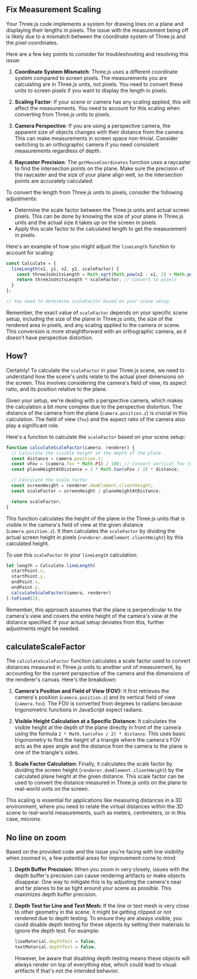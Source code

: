 ## Fix Measurement Scaling

Your Three.js code implements a system for drawing lines on a plane and displaying their lengths in pixels. The issue with the measurement being off is likely due to a mismatch between the coordinate system of Three.js and the pixel coordinates.

Here are a few key points to consider for troubleshooting and resolving this issue:

1. **Coordinate System Mismatch**: Three.js uses a different coordinate system compared to screen pixels. The measurements you are calculating are in Three.js units, not pixels. You need to convert these units to screen pixels if you want to display the length in pixels.

2. **Scaling Factor**: If your scene or camera has any scaling applied, this will affect the measurements. You need to account for this scaling when converting from Three.js units to pixels.

3. **Camera Perspective**: If you are using a perspective camera, the apparent size of objects changes with their distance from the camera. This can make measurements in screen space non-trivial. Consider switching to an orthographic camera if you need consistent measurements regardless of depth.

4. **Raycaster Precision**: The `getMouseCoordinates` function uses a raycaster to find the intersection points on the plane. Make sure the precision of the raycaster and the size of your plane align well, so the intersection points are accurately calculated.

To convert the length from Three.js units to pixels, consider the following adjustments:

- Determine the scale factor between the Three.js units and actual screen pixels. This can be done by knowing the size of your plane in Three.js units and the actual size it takes up on the screen in pixels.
- Apply this scale factor to the calculated length to get the measurement in pixels.

Here's an example of how you might adjust the `lineLength` function to account for scaling:

```javascript
const Calculate = {
  lineLength(x1, y1, x2, y2, scaleFactor) {
    const threeJsUnitsLength = Math.sqrt(Math.pow(x2 - x1, 2) + Math.pow(y2 - y1, 2));
    return threeJsUnitsLength * scaleFactor; // Convert to pixels
  }
};

// You need to determine scaleFactor based on your scene setup
```

Remember, the exact value of `scaleFactor` depends on your specific scene setup, including the size of the plane in Three.js units, the size of the rendered area in pixels, and any scaling applied to the camera or scene. This conversion is more straightforward with an orthographic camera, as it doesn't have perspective distortion.

## How?

Certainly! To calculate the `scaleFactor` in your Three.js scene, we need to understand how the scene's units relate to the actual pixel dimensions on the screen. This involves considering the camera's field of view, its aspect ratio, and its position relative to the plane.

Given your setup, we're dealing with a perspective camera, which makes the calculation a bit more complex due to the perspective distortion. The distance of the camera from the plane (`camera.position.z`) is crucial in this calculation. The field of view (`fov`) and the aspect ratio of the camera also play a significant role.

Here's a function to calculate the `scaleFactor` based on your scene setup:

```javascript
function calculateScaleFactor(camera, renderer) {
  // Calculate the visible height at the depth of the plane
  const distance = camera.position.z;
  const vFov = (camera.fov * Math.PI) / 180; // Convert vertical fov to radians
  const planeHeightAtDistance = 2 * Math.tan(vFov / 2) * distance;

  // Calculate the scale factor
  const screenHeight = renderer.domElement.clientHeight;
  const scaleFactor = screenHeight / planeHeightAtDistance;

  return scaleFactor;
}
```

This function calculates the height of the plane in the Three.js units that is visible in the camera's field of view at the given distance (`camera.position.z`). It then calculates the `scaleFactor` by dividing the actual screen height in pixels (`renderer.domElement.clientHeight`) by this calculated height.

To use this `scaleFactor` in your `lineLength` calculation:

```javascript
let length = Calculate.lineLength(
  startPoint.x,
  startPoint.y,
  endPoint.x,
  endPoint.y,
  calculateScaleFactor(camera, renderer)
).toFixed(2);
```

Remember, this approach assumes that the plane is perpendicular to the camera's view and covers the entire height of the camera's view at the distance specified. If your actual setup deviates from this, further adjustments might be needed.

## calculateScaleFactor

The `calculateScaleFactor` function calculates a scale factor used to convert distances measured in Three.js units to another unit of measurement, by accounting for the current perspective of the camera and the dimensions of the renderer's canvas. Here's the breakdown:

1. **Camera's Position and Field of View (FOV):** It first retrieves the camera's position (`camera.position.z`) and its vertical field of view (`camera.fov`). The FOV is converted from degrees to radians because trigonometric functions in JavaScript expect radians.

2. **Visible Height Calculation at a Specific Distance:** It calculates the visible height at the depth of the plane directly in front of the camera using the formula `2 * Math.tan(vFov / 2) * distance`. This uses basic trigonometry to find the height of a triangle where the camera's FOV acts as the apex angle and the distance from the camera to the plane is one of the triangle's sides.

3. **Scale Factor Calculation:** Finally, it calculates the scale factor by dividing the screen height (`renderer.domElement.clientHeight`) by the calculated plane height at the given distance. This scale factor can be used to convert the distance measured in Three.js units on the plane to real-world units on the screen.

This scaling is essential for applications like measuring distances in a 3D environment, where you need to relate the virtual distances within the 3D scene to real-world measurements, such as meters, centimeters, or in this case, microns.

## No line on zoom

Based on the provided code and the issue you're facing with line visibility when zoomed in, a few potential areas for improvement come to mind:

1. **Depth Buffer Precision:** When you zoom in very closely, issues with the depth buffer's precision can cause rendering artifacts or make objects disappear. One way to mitigate this is by adjusting the camera's near and far planes to be as tight around your scene as possible. This maximizes depth buffer precision.

2. **Depth Test for Line and Text Mesh:** If the line or text mesh is very close to other geometry in the scene, it might be getting clipped or not rendered due to depth testing. To ensure they are always visible, you could disable depth testing for these objects by setting their materials to ignore the depth test. For example:

   ```javascript
   lineMaterial.depthTest = false;
   textMaterial.depthTest = false;
   ```

   However, be aware that disabling depth testing means these objects will always render on top of everything else, which could lead to visual artifacts if that's not the intended behavior.

<br>

